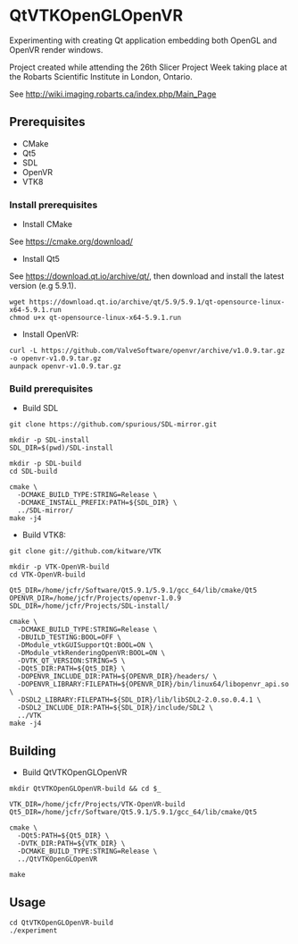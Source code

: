 QtVTKOpenGLOpenVR
=================

Experimenting with creating Qt application embedding both OpenGL and OpenVR render windows.

Project created while attending the 26th Slicer Project Week taking place at the Robarts Scientific Institute in London, Ontario.

See http://wiki.imaging.robarts.ca/index.php/Main_Page


Prerequisites
-------------

* CMake
* Qt5
* SDL 
* OpenVR
* VTK8

### Install prerequisites

* Install CMake

See https://cmake.org/download/

* Install Qt5

See https://download.qt.io/archive/qt/, then download and install the latest version (e.g 5.9.1).

```
wget https://download.qt.io/archive/qt/5.9/5.9.1/qt-opensource-linux-x64-5.9.1.run
chmod u+x qt-opensource-linux-x64-5.9.1.run
```

* Install OpenVR:

```
curl -L https://github.com/ValveSoftware/openvr/archive/v1.0.9.tar.gz -o openvr-v1.0.9.tar.gz
aunpack openvr-v1.0.9.tar.gz
```

### Build prerequisites

* Build SDL

```
git clone https://github.com/spurious/SDL-mirror.git

mkdir -p SDL-install
SDL_DIR=$(pwd)/SDL-install

mkdir -p SDL-build
cd SDL-build

cmake \
  -DCMAKE_BUILD_TYPE:STRING=Release \
  -DCMAKE_INSTALL_PREFIX:PATH=${SDL_DIR} \
  ../SDL-mirror/
make -j4
```

* Build VTK8:

```
git clone git://github.com/kitware/VTK

mkdir -p VTK-OpenVR-build
cd VTK-OpenVR-build

Qt5_DIR=/home/jcfr/Software/Qt5.9.1/5.9.1/gcc_64/lib/cmake/Qt5
OPENVR_DIR=/home/jcfr/Projects/openvr-1.0.9
SDL_DIR=/home/jcfr/Projects/SDL-install/

cmake \
  -DCMAKE_BUILD_TYPE:STRING=Release \
  -DBUILD_TESTING:BOOL=OFF \
  -DModule_vtkGUISupportQt:BOOL=ON \
  -DModule_vtkRenderingOpenVR:BOOL=ON \
  -DVTK_QT_VERSION:STRING=5 \
  -DQt5_DIR:PATH=${Qt5_DIR} \
  -DOPENVR_INCLUDE_DIR:PATH=${OPENVR_DIR}/headers/ \
  -DOPENVR_LIBRARY:FILEPATH=${OPENVR_DIR}/bin/linux64/libopenvr_api.so \
  -DSDL2_LIBRARY:FILEPATH=${SDL_DIR}/lib/libSDL2-2.0.so.0.4.1 \
  -DSDL2_INCLUDE_DIR:PATH=${SDL_DIR}/include/SDL2 \
  ../VTK
make -j4
```


Building
--------

* Build QtVTKOpenGLOpenVR

```
mkdir QtVTKOpenGLOpenVR-build && cd $_

VTK_DIR=/home/jcfr/Projects/VTK-OpenVR-build
Qt5_DIR=/home/jcfr/Software/Qt5.9.1/5.9.1/gcc_64/lib/cmake/Qt5

cmake \
  -DQt5:PATH=${Qt5_DIR} \
  -DVTK_DIR:PATH=${VTK_DIR} \
  -DCMAKE_BUILD_TYPE:STRING=Release \
  ../QtVTKOpenGLOpenVR

make
```

Usage
-----

```
cd QtVTKOpenGLOpenVR-build
./experiment
```

